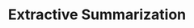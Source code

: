 ---
title: "Extractive Summarization"

categories: ['']

tags: ['Extractive', 'Summarization']

arwords: 'التلخيص الاقتباسي'

arexps: []

enwords: ['Extractive Summarization']

enexps: []

arlexicons: 'ل'

enlexicons: 'E'

authors: ['Ruqayya Roshdy']

translators: ['']

citations: 'تطبيقات الذكاء الاصطناعي في خدمة اللغة العربية'

sources: 'مركز الملك عبدالله بن عبدالعزيز الدولي لخدمة اللغة العربية'

word: "true"

slug: ""
---